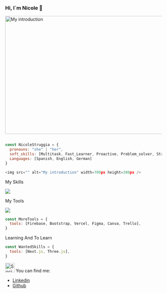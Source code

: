 ### Hi, I`m Nicole 👋
 <img src="https://user-images.githubusercontent.com/103970504/228382869-9c0284e1-1d8e-4131-881f-b46e2a4bc9f6.jpg" alt="My introduction" width=700px height=380px />

```js

const NicoleStruggia = {
  pronouns: "she" | "her",
  soft_skills: [Multitask, Fast_Learner, Proactive, Problem_solver, Stress_management, Communicative, Leader],
  Languages: [Spanish, English, German]
}

<img src="" alt="My introduction" width=700px height=380px />

```
<p>My Skills</p>
<p align="start">
  <a href="https://skillicons.dev">
    <img src="https://skillicons.dev/icons?i=html,css,js,react,python,flask,mysql" />
  </a>
</p>

<p>My Tools</p>
<p align="start">
  <a href="https://skillicons.dev">
    <img src="https://skillicons.dev/icons?i=redux,vscode,postman,nodejs,netlify, jest" />
  </a>
</p>

```js
const MoreTools = {
  tools: [Firebase, Bootstrap, Vercel, Figma, Canva, Trello],
}
```

<p>Learning And To Learn</p>

```js
const WantedSkills = {
  tools: [Next.js, Three.js],
}
```


<img src="https://user-images.githubusercontent.com/103970504/228384632-f3cd9f51-1a59-4762-8412-c3f407714c74.png" alt="Social media" width=30px/>  You can find me:
- [Linkedin](https://www.linkedin.com/in/nicole-struggia/)
- [Github](https://github.com/Nicolettastr)

<!--
**Nicolettastr/Nicolettastr** is a ✨ _special_ ✨ repository because its `README.md` (this file) appears on your GitHub profile.

Here are some ideas to get you started:

- I’m currently working on my portfolio and some projects.
- I’m currently learning next.js and redux.
- I’m looking for every piece of knoledge you can share.
- Ask me about anything, I'm happy to help.
- Fun fact: I'm a pug and gaming lover
-->
